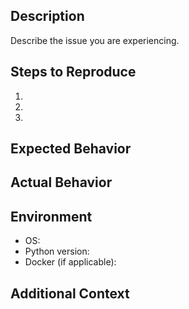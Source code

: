 ## Description

Describe the issue you are experiencing.

## Steps to Reproduce
1.
2.
3.

## Expected Behavior

## Actual Behavior

## Environment
- OS:
- Python version:
- Docker (if applicable):

## Additional Context
